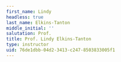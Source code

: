 ```yaml
---
first_name: Lindy
headless: true
last_name: Elkins-Tanton
middle_initial: ''
salutation: Prof.
title: Prof. Lindy Elkins-Tanton
type: instructor
uid: 76de1dbb-04d2-3413-c247-8503833005f1
---
```

